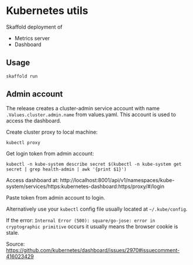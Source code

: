 # Kubernetes utils

Skaffold deployment of
- Metrics server
- Dashboard

## Usage

```
skaffold run
```

## Admin account

The release creates a cluster-admin service account with name `.Values.cluster.admin.name` from values.yaml.
This account is used to access the dashboard.


Create cluster proxy to local machine:
```
kubectl proxy
```

Get login token from admin account:
```
kubectl -n kube-system describe secret $(kubectl -n kube-system get secret | grep health-admin | awk '{print $1}')
```

Access dashboard at: http://localhost:8001/api/v1/namespaces/kube-system/services/https:kubernetes-dashboard:https/proxy/#/login

Paste token from admin account to login.

Alternatively use your `kubectl` config file usually located at `~/.kube/config`.

If the error: `Internal Error (500): square/go-jose: error in cryptographic primitive` occurs
it usually means the browser cookie is stale.

Source: https://github.com/kubernetes/dashboard/issues/2970#issuecomment-416023429